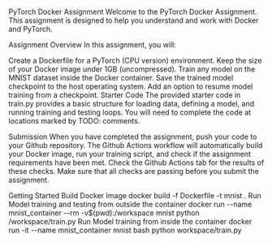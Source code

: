 PyTorch Docker Assignment
Welcome to the PyTorch Docker Assignment. This assignment is designed to help you understand and work with Docker and PyTorch.

Assignment Overview
In this assignment, you will:

Create a Dockerfile for a PyTorch (CPU version) environment.
Keep the size of your Docker image under 1GB (uncompressed).
Train any model on the MNIST dataset inside the Docker container.
Save the trained model checkpoint to the host operating system.
Add an option to resume model training from a checkpoint.
Starter Code
The provided starter code in train.py provides a basic structure for loading data, defining a model, and running training and testing loops. You will need to complete the code at locations marked by TODO: comments.

Submission
When you have completed the assignment, push your code to your Github repository. The Github Actions workflow will automatically build your Docker image, run your training script, and check if the assignment requirements have been met. Check the Github Actions tab for the results of these checks. Make sure that all checks are passing before you submit the assignment.

Getting Started
Build Docker Image
docker build -f Dockerfile -t mnist .
Run Model training and testing from outside the container
docker run --name mnist_container --rm -v$(pwd):/workspace mnist python /workspace/train.py
Run Model training from inside the container
docker run -it --name mnist_container mnist bash
python workspace/train.py